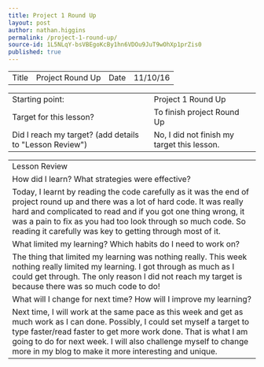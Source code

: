 ```yaml
---
title: Project 1 Round Up
layout: post
author: nathan.higgins
permalink: /project-1-round-up/
source-id: 1L5NLqY-bsVBEgoKcBy1hn6VDOu9JuT9wOhXp1prZis0
published: true
---
```

<table>
  <tr>
    <td>Title</td>
    <td>Project Round Up</td>
    <td>Date</td>
    <td>11/10/16</td>
  </tr>
</table>


<table>
  <tr>
    <td>Starting point:</td>
    <td>Project 1 Round Up</td>
  </tr>
  <tr>
    <td>Target for this lesson?</td>
    <td>To finish project Round Up </td>
  </tr>
  <tr>
    <td>Did I reach my target? 
(add details to "Lesson Review")</td>
    <td> No, I did not finish my target this lesson.</td>
  </tr>
</table>


<table>
  <tr>
    <td>Lesson Review</td>
  </tr>
  <tr>
    <td>How did I learn? What strategies were effective? </td>
  </tr>
  <tr>
    <td>Today, I learnt by reading the code carefully as it was the end of project round up and there was a lot of hard code. It was really hard and complicated to read and if you got one thing wrong, it was a pain to fix as you had too look through so much code. So reading it carefully was key to getting through most of it.</td>
  </tr>
  <tr>
    <td>What limited my learning? Which habits do I need to work on? </td>
  </tr>
  <tr>
    <td>The thing that limited my learning was nothing really. This week nothing really limited my learning. I got through as much as I could get through. The only reason I did not reach my target is because there was so much code to do!</td>
  </tr>
  <tr>
    <td>What will I change for next time? How will I improve my learning?</td>
  </tr>
  <tr>
    <td>Next time, I will work at the same pace as this week and get as much work as I can done. Possibly, I could set myself a target to type faster/read faster to get more work done. That is what I am going to do for next week. I will also challenge myself to change more in my blog to make it more interesting and unique.</td>
  </tr>
</table>


